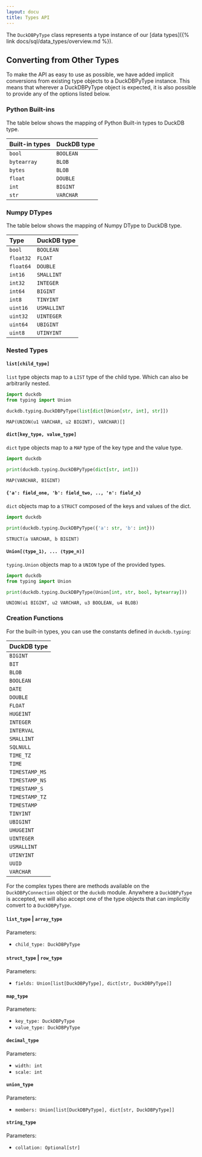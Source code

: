 ```yaml
---
layout: docu
title: Types API
---
```


The `DuckDBPyType` class represents a type instance of our [data types]({% link docs/sql/data_types/overview.md %}).

## Converting from Other Types

To make the API as easy to use as possible, we have added implicit conversions from existing type objects to a DuckDBPyType instance.
This means that wherever a DuckDBPyType object is expected, it is also possible to provide any of the options listed below.

### Python Built-ins

The table below shows the mapping of Python Built-in types to DuckDB type.

<div class="narrow_table"></div>

| Built-in types | DuckDB type |
|:---------------|:------------|
| `bool`         | `BOOLEAN`   |
| `bytearray`    | `BLOB`      |
| `bytes`        | `BLOB`      |
| `float`        | `DOUBLE`    |
| `int`          | `BIGINT`    |
| `str`          | `VARCHAR`   |

### Numpy DTypes

The table below shows the mapping of Numpy DType to DuckDB type.

<div class="narrow_table"></div>

| Type        | DuckDB type |
|:------------|:------------|
| `bool`      | `BOOLEAN`   |
| `float32`   | `FLOAT`     |
| `float64`   | `DOUBLE`    |
| `int16`     | `SMALLINT`  |
| `int32`     | `INTEGER`   |
| `int64`     | `BIGINT`    |
| `int8`      | `TINYINT`   |
| `uint16`    | `USMALLINT` |
| `uint32`    | `UINTEGER`  |
| `uint64`    | `UBIGINT`   |
| `uint8`     | `UTINYINT`  |

### Nested Types

#### `list[child_type]`

`list` type objects map to a `LIST` type of the child type.
Which can also be arbitrarily nested.

```python
import duckdb
from typing import Union

duckdb.typing.DuckDBPyType(list[dict[Union[str, int], str]])
```

```text
MAP(UNION(u1 VARCHAR, u2 BIGINT), VARCHAR)[]
```

#### `dict[key_type, value_type]`

`dict` type objects map to a `MAP` type of the key type and the value type.

```python
import duckdb

print(duckdb.typing.DuckDBPyType(dict[str, int]))
```

```text
MAP(VARCHAR, BIGINT)
```

#### `{'a': field_one, 'b': field_two, .., 'n': field_n}`

`dict` objects map to a `STRUCT` composed of the keys and values of the dict.

```python
import duckdb

print(duckdb.typing.DuckDBPyType({'a': str, 'b': int}))
```

```text
STRUCT(a VARCHAR, b BIGINT)
```

#### `Union[⟨type_1⟩, ... ⟨type_n⟩]`

`typing.Union` objects map to a `UNION` type of the provided types.

```python
import duckdb
from typing import Union

print(duckdb.typing.DuckDBPyType(Union[int, str, bool, bytearray]))
```

```text
UNION(u1 BIGINT, u2 VARCHAR, u3 BOOLEAN, u4 BLOB)
```

### Creation Functions

For the built-in types, you can use the constants defined in `duckdb.typing`:

<div class="narrow_table"></div>

| DuckDB type    |
|:---------------|
| `BIGINT`       |
| `BIT`          |
| `BLOB`         |
| `BOOLEAN`      |
| `DATE`         |
| `DOUBLE`       |
| `FLOAT`        |
| `HUGEINT`      |
| `INTEGER`      |
| `INTERVAL`     |
| `SMALLINT`     |
| `SQLNULL`      |
| `TIME_TZ`      |
| `TIME`         |
| `TIMESTAMP_MS` |
| `TIMESTAMP_NS` |
| `TIMESTAMP_S`  |
| `TIMESTAMP_TZ` |
| `TIMESTAMP`    |
| `TINYINT`      |
| `UBIGINT`      |
| `UHUGEINT`     |
| `UINTEGER`     |
| `USMALLINT`    |
| `UTINYINT`     |
| `UUID`         |
| `VARCHAR`      |

For the complex types there are methods available on the `DuckDBPyConnection` object or the `duckdb` module.
Anywhere a `DuckDBPyType` is accepted, we will also accept one of the type objects that can implicitly convert to a `DuckDBPyType`.

#### `list_type` | `array_type`

Parameters:

* `child_type: DuckDBPyType`

#### `struct_type` | `row_type`

Parameters:

* `fields: Union[list[DuckDBPyType], dict[str, DuckDBPyType]]`

#### `map_type`

Parameters:

* `key_type: DuckDBPyType`
* `value_type: DuckDBPyType`

#### `decimal_type`

Parameters:

* `width: int`
* `scale: int`

#### `union_type`

Parameters:

* `members: Union[list[DuckDBPyType], dict[str, DuckDBPyType]]`

#### `string_type`

Parameters:

* `collation: Optional[str]`
